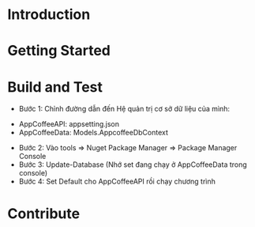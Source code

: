 # Introduction 

# Getting Started

# Build and Test
- Bước 1: Chỉnh đường dẫn đến Hệ quản trị cơ sở dữ liệu của mình:
+ AppCoffeeAPI: appsetting.json
+ AppCoffeeData: Models.AppcoffeeDbContext
- Bước 2: Vào tools => Nuget Package Manager => Package Manager Console
- Bước 3: Update-Database (Nhớ set đang chạy ở AppCoffeeData trong console)
- Bước 4: Set Default cho AppCoffeeAPI rồi chạy chương trình
# Contribute